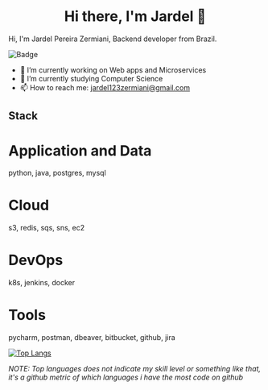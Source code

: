 <h1 align="center"> Hi there, I'm Jardel 👋 </h1>

<!--
**Jardelpz/Jardelpz** is a ✨ _special_ ✨ repository because its `README.md` (this file) appears on your GitHub profile.

Here are some ideas to get you started:

- 🔭 I’m currently working on ...
- 🌱 I’m currently learning ...
- 👯 I’m looking to collaborate on ...
- 🤔 I’m looking for help with ...
- 💬 Ask me about ...
- 📫 How to reach me: ...
- 😄 Pronouns: ...
- ⚡ Fun fact: ...
-->

Hi, I'm Jardel Pereira Zermiani, Backend developer from Brazil.

![Badge](https://github.com/Jardelpz?style=for-the-badge&logo=ghost) 

- 🔭 I’m currently working on Web apps and Microservices
- 🌱 I’m currently studying Computer Science
- 📫 How to reach me: jardel123zermiani@gmail.com


## Stack

# Application and Data
python, java, postgres, mysql


# Cloud
s3, redis, sqs, sns, ec2


# DevOps
k8s, jenkins, docker

# Tools
pycharm, postman, dbeaver, bitbucket, github, jira

[![Top Langs](https://github-readme-stats.vercel.app/api/top-langs/?username=Jardelpz)](https://github.com/anuraghazra/github-readme-stats)


_NOTE: Top languages does not indicate my skill level or something like that, it's a github metric of which languages i have the most code on github_

